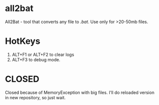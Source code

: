 # all2bat
All2Bat - tool that converts any file to *.bat*. Use only for >20-50mb files.
# HotKeys
1. ALT+F1 or ALT+F2 to clear logs
2. ALT+F3 to debug mode.
# CLOSED
Closed because of MemoryException with big files. I'll do reloaded version in new repository, so just wait.
